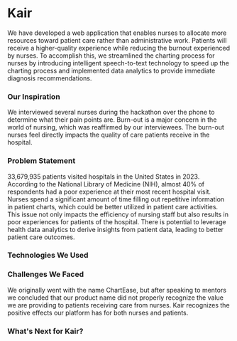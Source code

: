 # Kair
We have developed a web application that enables nurses to allocate more resources toward patient care rather than administrative work. Patients will receive a higher-quality experience while reducing the burnout experienced by nurses. To accomplish this, we streamlined the charting process for nurses by introducing intelligent speech-to-text technology to speed up the charting process and implemented data analytics to provide immediate diagnosis recommendations.

### Our Inspiration
We interviewed several nurses during the hackathon over the phone to determine what their pain points are. Burn-out is a major concern in the world of nursing, which was reaffirmed by our interviewees. The burn-out nurses feel directly impacts the quality of care patients receive in the hospital. 

### Problem Statement
33,679,935 patients visited hospitals in the United States in 2023. According to the National Library of Medicine (NIH), almost 40% of respondents had a poor experience at their most recent hospital visit. Nurses spend a significant amount of time filling out repetitive information in patient charts, which could be better utilized in patient care activities. This issue not only impacts the efficiency of nursing staff but also results in poor experiences for patients of the hospital. There is potential to leverage health data analytics to derive insights from patient data, leading to better patient care outcomes.

### Technologies We Used

### Challenges We Faced
We originally went with the name ChartEase, but after speaking to mentors we concluded that our product name did not properly recognize the value we are providing to patients receiving care from nurses. Kair recognizes the positive effects our platform has for both nurses and patients. 

### What's Next for Kair?

